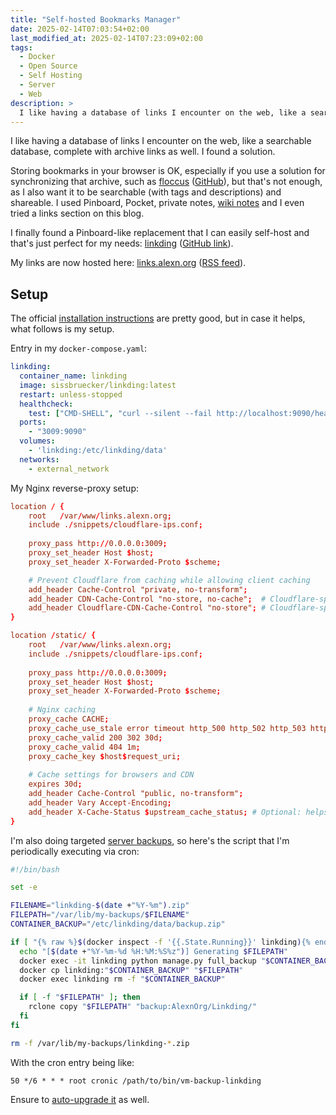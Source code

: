 ```yaml
---
title: "Self-hosted Bookmarks Manager"
date: 2025-02-14T07:03:54+02:00
last_modified_at: 2025-02-14T07:23:09+02:00
tags:
  - Docker
  - Open Source
  - Self Hosting
  - Server
  - Web
description: >
  I like having a database of links I encounter on the web, like a searchable database, complete with archive links as well. I found a solution.
---
```


<p class="intro">
  I like having a database of links I encounter on the web, like a searchable database, complete with archive links as well. I found a solution.
</p>

Storing bookmarks in your browser is OK, especially if you use a solution for synchronizing that archive, such as [floccus](https://floccus.org/) ([GitHub](https://github.com/floccusaddon/floccus)), but that's not enough, as I also want it to be searchable (with tags and descriptions) and shareable. I used Pinboard, Pocket, private notes, [wiki notes](../_wiki/teach-kids.md) and I even tried a links section on this blog.

I finally found a Pinboard-like replacement that I can easily self-host and that's just perfect for my needs: [linkding](https://linkding.link/) ([GitHub link](https://github.com/sissbruecker/linkding)).

My links are now hosted here: [links.alexn.org](https://links.alexn.org/) ([RSS feed](https://links.alexn.org/feeds/shared)).

## Setup

The official [installation instructions](https://linkding.link/installation/) are pretty good, but in case it helps, what follows is my setup.

Entry in my `docker-compose.yaml`:

```yaml
linkding:
  container_name: linkding
  image: sissbruecker/linkding:latest
  restart: unless-stopped
  healthcheck:
    test: ["CMD-SHELL", "curl --silent --fail http://localhost:9090/health || exit 1"]
  ports:
    - "3009:9090"
  volumes:
    - 'linkding:/etc/linkding/data'
  networks:
    - external_network
```

My Nginx reverse-proxy setup:

```conf
location / {
    root   /var/www/links.alexn.org;
    include ./snippets/cloudflare-ips.conf;
    
    proxy_pass http://0.0.0.0:3009;
    proxy_set_header Host $host;
    proxy_set_header X-Forwarded-Proto $scheme;

    # Prevent Cloudflare from caching while allowing client caching
    add_header Cache-Control "private, no-transform";
    add_header CDN-Cache-Control "no-store, no-cache";  # Cloudflare-specific
    add_header Cloudflare-CDN-Cache-Control "no-store"; # Cloudflare-specific
}

location /static/ {
    root   /var/www/links.alexn.org;
    include ./snippets/cloudflare-ips.conf;
    
    proxy_pass http://0.0.0.0:3009;
    proxy_set_header Host $host;
    proxy_set_header X-Forwarded-Proto $scheme;
    
    # Nginx caching
    proxy_cache CACHE;
    proxy_cache_use_stale error timeout http_500 http_502 http_503 http_504;
    proxy_cache_valid 200 302 30d;
    proxy_cache_valid 404 1m;
    proxy_cache_key $host$request_uri;
    
    # Cache settings for browsers and CDN
    expires 30d;
    add_header Cache-Control "public, no-transform";
    add_header Vary Accept-Encoding;
    add_header X-Cache-Status $upstream_cache_status; # Optional: helps with debugging
}
```

I'm also doing targeted [server backups](./2022-12-02-personal-server-backups.md), so here's the script that I'm periodically executing via cron:

```bash
#!/bin/bash

set -e

FILENAME="linkding-$(date +"%Y-%m").zip"
FILEPATH="/var/lib/my-backups/$FILENAME"
CONTAINER_BACKUP="/etc/linkding/data/backup.zip"

if [ "{% raw %}$(docker inspect -f '{{.State.Running}}' linkding){% endraw %}" ]; then
  echo "[$(date +"%Y-%m-%d %H:%M:%S%z")] Generating $FILEPATH"
  docker exec -it linkding python manage.py full_backup "$CONTAINER_BACKUP"
  docker cp linkding:"$CONTAINER_BACKUP" "$FILEPATH"
  docker exec linkding rm -f "$CONTAINER_BACKUP"

  if [ -f "$FILEPATH" ]; then
    rclone copy "$FILEPATH" "backup:AlexnOrg/Linkding/"
  fi
fi

rm -f /var/lib/my-backups/linkding-*.zip
```

With the cron entry being like:

```
50 */6 * * * root cronic /path/to/bin/vm-backup-linkding
```

Ensure to [auto-upgrade it](./2025-02-14-updating-docker-containers.md) as well.
